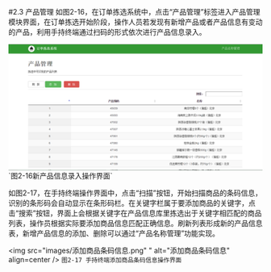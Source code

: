 #2.3 产品管理
如图2-16，在订单拣选系统中，点击“产品管理”标签进入产品管理模块界面，在订单拣选开始阶段，操作人员若发现有新增产品或者产品信息有变动的产品，利用手持终端通过扫码的形式依次进行产品信息录入。

<img src="images/产品管理.png"  alt="产品管理" align=center />
`图2-16新产品信息录入操作界面`

如图2-17，在手持终端操作界面中，点击“扫描”按钮，开始扫描商品的条码信息，识别的条形码会自动显示在条形码栏。在关键字栏属于要添加商品的关键字，点击“搜索”按钮，界面上会根据关键字在产品信息库里拣选出于关键字相匹配的商品列表，操作员根据实际要添加商品信息匹配正确信息。刷新列表形成新的产品信息表，新增产品信息的添加、删除可以通过“产品名称管理”功能实现。

<img src="images/添加商品条码信息.png" " alt="添加商品条码信息" align=center />
`图2-17 手持终端添加商品条码信息操作界面`
